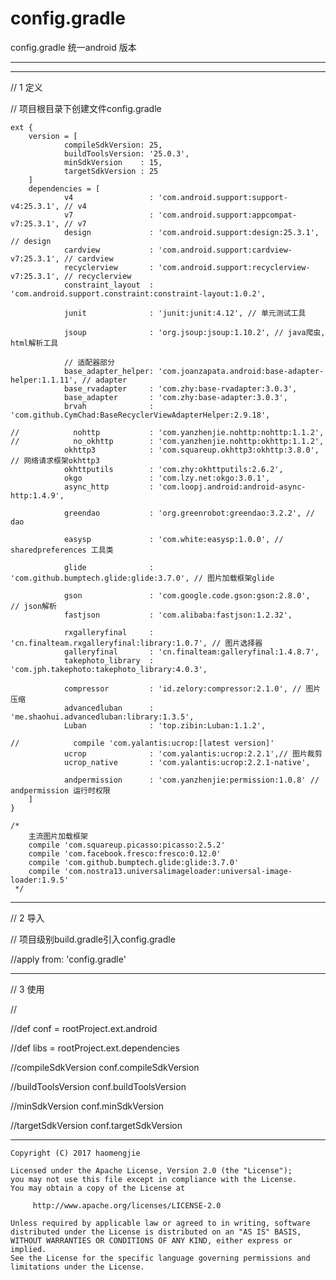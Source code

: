 # config.gradle
config.gradle 统一android 版本

----

----

// 1 定义

// 项目根目录下创建文件config.gradle

```
ext {
    version = [
            compileSdkVersion: 25,
            buildToolsVersion: '25.0.3',
            minSdkVersion    : 15,
            targetSdkVersion : 25
    ]
    dependencies = [
            v4                 : 'com.android.support:support-v4:25.3.1', // v4
            v7                 : 'com.android.support:appcompat-v7:25.3.1', // v7
            design             : 'com.android.support:design:25.3.1', // design
            cardview           : 'com.android.support:cardview-v7:25.3.1', // cardview
            recyclerview       : 'com.android.support:recyclerview-v7:25.3.1', // recyclerview
            constraint_layout  : 'com.android.support.constraint:constraint-layout:1.0.2',

            junit              : 'junit:junit:4.12', // 单元测试工具

            jsoup              : 'org.jsoup:jsoup:1.10.2', // java爬虫, html解析工具

            // 适配器部分
            base_adapter_helper: 'com.joanzapata.android:base-adapter-helper:1.1.11', // adapter
            base_rvadapter     : 'com.zhy:base-rvadapter:3.0.3',
            base_adapter       : 'com.zhy:base-adapter:3.0.3',
            brvah              : 'com.github.CymChad:BaseRecyclerViewAdapterHelper:2.9.18',

//            nohttp           : 'com.yanzhenjie.nohttp:nohttp:1.1.2',
//            no_okhttp        : 'com.yanzhenjie.nohttp:okhttp:1.1.2',
            okhttp3            : 'com.squareup.okhttp3:okhttp:3.8.0', // 网络请求框架okhttp3
            okhttputils        : 'com.zhy:okhttputils:2.6.2',
            okgo               : 'com.lzy.net:okgo:3.0.1',
            async_http         : 'com.loopj.android:android-async-http:1.4.9',

            greendao           : 'org.greenrobot:greendao:3.2.2', // dao

            easysp             : 'com.white:easysp:1.0.0', // sharedpreferences 工具类

            glide              : 'com.github.bumptech.glide:glide:3.7.0', // 图片加载框架glide

            gson               : 'com.google.code.gson:gson:2.8.0',   // json解析
            fastjson           : 'com.alibaba:fastjson:1.2.32',

            rxgalleryfinal     : 'cn.finalteam.rxgalleryfinal:library:1.0.7', // 图片选择器
            galleryfinal       : 'cn.finalteam:galleryfinal:1.4.8.7',
            takephoto_library  : 'com.jph.takephoto:takephoto_library:4.0.3',

            compressor         : 'id.zelory:compressor:2.1.0', // 图片压缩
            advancedluban      : 'me.shaohui.advancedluban:library:1.3.5',
            Luban              : 'top.zibin:Luban:1.1.2',

//            compile 'com.yalantis:ucrop:[latest version]'
            ucrop              : 'com.yalantis:ucrop:2.2.1',// 图片裁剪
            ucrop_native       : 'com.yalantis:ucrop:2.2.1-native',

            andpermission      : 'com.yanzhenjie:permission:1.0.8' // andpermission 运行时权限
    ]
}

/*
    主流图片加载框架
    compile 'com.squareup.picasso:picasso:2.5.2'
    compile 'com.facebook.fresco:fresco:0.12.0'
    compile 'com.github.bumptech.glide:glide:3.7.0'
    compile 'com.nostra13.universalimageloader:universal-image-loader:1.9.5'
 */
```

----

// 2 导入 

// 项目级别build.gradle引入config.gradle

//apply from: 'config.gradle'

----

// 3 使用

// 

//def conf = rootProject.ext.android

//def libs = rootProject.ext.dependencies

//compileSdkVersion conf.compileSdkVersion

//buildToolsVersion conf.buildToolsVersion

//minSdkVersion conf.minSdkVersion

//targetSdkVersion conf.targetSdkVersion


----
    Copyright (C) 2017 haomengjie

    Licensed under the Apache License, Version 2.0 (the "License");
    you may not use this file except in compliance with the License.
    You may obtain a copy of the License at

         http://www.apache.org/licenses/LICENSE-2.0

    Unless required by applicable law or agreed to in writing, software
    distributed under the License is distributed on an "AS IS" BASIS,
    WITHOUT WARRANTIES OR CONDITIONS OF ANY KIND, either express or implied.
    See the License for the specific language governing permissions and
    limitations under the License.

